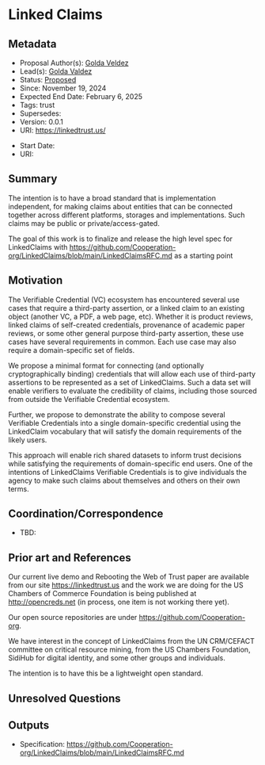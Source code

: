 # Linked Claims

## Metadata
- Proposal Author(s): [Golda Veldez]( )
- Lead(s): [Golda Valdez]()
- Status: [Proposed]()
- Since: November 19, 2024
- Expected End Date: February 6, 2025
- Tags: trust
- Supersedes: 
- Version: 0.0.1
- URI: https://linkedtrust.us/
  
[//]: # (Do not fill out below. To be filled out by chairs post-approval)
- Start Date: 
- URI: 

## Summary 

The intention is to have a broad standard that is implementation independent, for making claims about 
entities that can be connected together across different platforms, storages and implementations. Such claims may be public or private/access-gated.

The goal of this work is to finalize and release the high level spec for 
LinkedClaims with https://github.com/Cooperation-org/LinkedClaims/blob/main/LinkedClaimsRFC.md as a starting point

## Motivation

The Verifiable Credential (VC) ecosystem has encountered several use cases that require a third-party assertion,
or a linked claim to an existing object (another VC, a PDF, a web page, etc). 
Whether it is product reviews, linked claims of self-created credentials, provenance of academic paper reviews, 
or some other general purpose third-party assertion, these use cases have several requirements in common. 
Each use case may also require a domain-specific set of fields.

We propose a minimal format for connecting (and optionally cryptographically binding) 
credentials that will allow each use of third-party assertions to be represented as a set of LinkedClaims. 
Such a data set will enable verifiers to evaluate the credibility of claims, including those sourced from outside the Verifiable Credential ecosystem.

Further, we propose to demonstrate the ability to compose several Verifiable Credentials into a single domain-specific 
credential using the LinkedClaim vocabulary that will satisfy the domain requirements of the likely users.

This approach will enable rich shared datasets to inform trust decisions while satisfying the requirements of 
domain-specific end users. One of the intentions of LinkedClaims Verifiable Credentials is to give individuals 
the agency to make such claims about themselves and others on their own terms.

## Coordination/Correspondence

- TBD:

## Prior art and References

Our current live demo and Rebooting the Web of Trust paper are available from our
site https://linkedtrust.us and the work we are doing for the US Chambers of Commerce Foundation 
is being published at http://opencreds.net (in process, one item is not working there yet). 

Our open source repositories are under https://github.com/Cooperation-org.
   
We have interest in the concept of LinkedClaims from the UN CRM/CEFACT committee on critical resource mining,
from the US Chambers Foundation, SidiHub for digital identity, and some other groups and individuals.  

The intention is to have this be a lightweight open standard.

## Unresolved Questions

## Outputs

- Specification: https://github.com/Cooperation-org/LinkedClaims/blob/main/LinkedClaimsRFC.md
